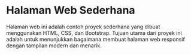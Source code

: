 # Halaman Web Sederhana

Halaman web ini adalah contoh proyek sederhana yang dibuat menggunakan HTML, CSS, dan Bootstrap. Tujuan utama dari proyek ini adalah untuk menunjukkan bagaimana membuat halaman web responsif dengan tampilan modern dan menarik.
